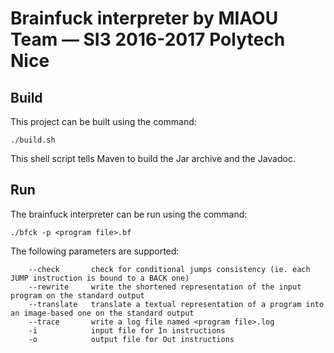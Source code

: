 # Brainfuck interpreter by MIAOU Team — SI3 2016-2017 Polytech Nice

## Build

This project can be built using the command:

    ./build.sh

This shell script tells Maven to build the Jar archive and the Javadoc.

## Run

The brainfuck interpreter can be run using the command:

    ./bfck -p <program file>.bf

The following parameters are supported:

    	--check       check for conditional jumps consistency (ie. each JUMP instruction is bound to a BACK one)
    	--rewrite     write the shortened representation of the input program on the standard output
    	--translate   translate a textual representation of a program into an image-based one on the standard output
    	--trace       write a log file named <program file>.log
   		-i            input file for In instructions
   		-o            output file for Out instructions


